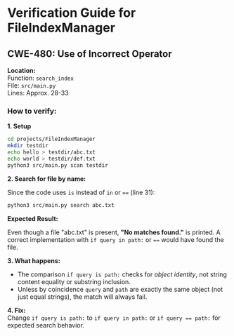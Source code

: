 
# Verification Guide for FileIndexManager

## CWE-480: Use of Incorrect Operator

**Location:**  
Function: `search_index`  
File: `src/main.py`  
Lines: Approx. 28-33

### How to verify:

**1. Setup**

```bash
cd projects/FileIndexManager
mkdir testdir
echo hello > testdir/abc.txt
echo world > testdir/def.txt
python3 src/main.py scan testdir
```

**2. Search for file by name:**

Since the code uses `is` instead of `in` or `==` (line 31):

```bash
python3 src/main.py search abc.txt
```

**Expected Result:**

Even though a file "abc.txt" is present, **"No matches found."** is printed.
A correct implementation with `if query in path:` or `==` would have found the file.

**3. What happens:** 

- The comparison `if query is path:` checks for *object identity*, not string content equality or substring inclusion.
- Unless by coincidence `query` and `path` are exactly the same object (not just equal strings), the match will always fail.

**4. Fix:**  
Change `if query is path:` to `if query in path:` or `if query == path:` for expected search behavior.
